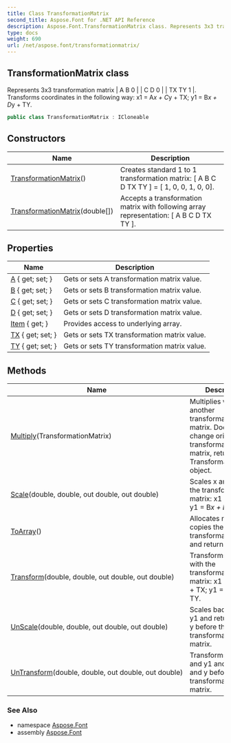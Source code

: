 ```yaml
---
title: Class TransformationMatrix
second_title: Aspose.Font for .NET API Reference
description: Aspose.Font.TransformationMatrix class. Represents 3x3 transformation matrix  A B 0   C D 0   TX TY 1 . Transforms coordinates in the following way x1  Ax  Cy  TX y1  Bx  Dy  TY
type: docs
weight: 690
url: /net/aspose.font/transformationmatrix/
---
```

## TransformationMatrix class

Represents 3x3 transformation matrix &#x7C; A B 0 &#x7C; &#x7C; C D 0 &#x7C; &#x7C; TX TY 1 &#x7C;. Transforms coordinates in the following way: x1 = A*x + C*y + TX; y1 = B*x + D*y + TY.

```csharp
public class TransformationMatrix : ICloneable
```

## Constructors

| Name | Description |
| --- | --- |
| [TransformationMatrix](transformationmatrix/#constructor)() | Creates standard 1 to 1 transformation matrix: [ A B C D TX TY ] = [ 1, 0, 0, 1, 0, 0]. |
| [TransformationMatrix](transformationmatrix/#constructor_1)(double[]) | Accepts a transformation matrix with following array representation: [ A B C D TX TY ]. |

## Properties

| Name | Description |
| --- | --- |
| [A](../../aspose.font/transformationmatrix/a/) { get; set; } | Gets or sets A transformation matrix value. |
| [B](../../aspose.font/transformationmatrix/b/) { get; set; } | Gets or sets B transformation matrix value. |
| [C](../../aspose.font/transformationmatrix/c/) { get; set; } | Gets or sets C transformation matrix value. |
| [D](../../aspose.font/transformationmatrix/d/) { get; set; } | Gets or sets D transformation matrix value. |
| [Item](../../aspose.font/transformationmatrix/item/) { get; } | Provides access to underlying array. |
| [TX](../../aspose.font/transformationmatrix/tx/) { get; set; } | Gets or sets TX transformation matrix value. |
| [TY](../../aspose.font/transformationmatrix/ty/) { get; set; } | Gets or sets TY transformation matrix value. |

## Methods

| Name | Description |
| --- | --- |
| [Multiply](../../aspose.font/transformationmatrix/multiply/)(TransformationMatrix) | Multiplies with another transformation matrix. Doesn't change original transformation matrix, returns a new TransformationMatrix object. |
| [Scale](../../aspose.font/transformationmatrix/scale/)(double, double, out double, out double) | Scales x and y with the transformation matrix: x1 = A*x + C*y; y1 = B*x + D*y. |
| [ToArray](../../aspose.font/transformationmatrix/toarray/)() | Allocates new array, copies the transformation matrix and returns it. |
| [Transform](../../aspose.font/transformationmatrix/transform/)(double, double, out double, out double) | Transforms x and y with the transformation matrix: x1 = A*x + C*y + TX; y1 = B*x + D*y + TY. |
| [UnScale](../../aspose.font/transformationmatrix/unscale/)(double, double, out double, out double) | Scales back x1 and y1 and returns x and y before the transformation matrix. |
| [UnTransform](../../aspose.font/transformationmatrix/untransform/)(double, double, out double, out double) | Transforms back x1 and y1 and returns x and y before the transformation matrix. |

### See Also

* namespace [Aspose.Font](../../aspose.font/)
* assembly [Aspose.Font](../../)



